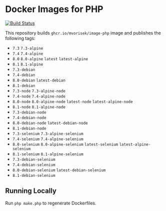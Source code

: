 # Docker Images for PHP

<a href="https://github.com/mvorisek/image-php/actions"><img src="https://github.com/mvorisek/image-php/workflows/CI/badge.svg" alt="Build Status"></a>

This repository builds `ghcr.io/mvorisek/image-php` image and publishes the following tags:

- `7.3` `7.3-alpine`
- `7.4` `7.4-alpine`
- `8.0` `8.0-alpine` `latest` `latest-alpine`
- `8.1` `8.1-alpine`
- `7.3-debian`
- `7.4-debian`
- `8.0-debian` `latest-debian`
- `8.1-debian`
- `7.3-node` `7.3-alpine-node`
- `7.4-node` `7.4-alpine-node`
- `8.0-node` `8.0-alpine-node` `latest-node` `latest-alpine-node`
- `8.1-node` `8.1-alpine-node`
- `7.3-debian-node`
- `7.4-debian-node`
- `8.0-debian-node` `latest-debian-node`
- `8.1-debian-node`
- `7.3-selenium` `7.3-alpine-selenium`
- `7.4-selenium` `7.4-alpine-selenium`
- `8.0-selenium` `8.0-alpine-selenium` `latest-selenium` `latest-alpine-selenium`
- `8.1-selenium` `8.1-alpine-selenium`
- `7.3-debian-selenium`
- `7.4-debian-selenium`
- `8.0-debian-selenium` `latest-debian-selenium`
- `8.1-debian-selenium`

## Running Locally

Run `php make.php` to regenerate Dockerfiles.
